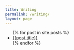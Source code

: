 ```yaml
---
title: Writing
permalink: /writing/
layout: page
---
```


<ul>
  {% for post in site.posts %}
  <li><a href="{{post.url}}">{{post.title}}</a></li>
  {% endfor %}
</ul>
